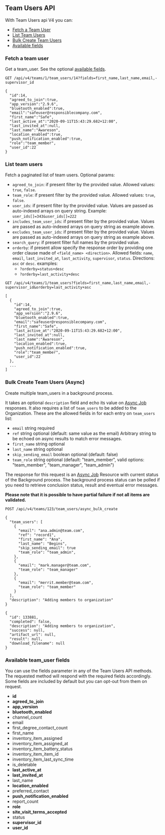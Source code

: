 ## Team Users API
With Team Users api V4 you can:

- [Fetch a Team User](#fetch-a-team-user)
- [List Team Users](#list-team-users)
- [Bulk Create Team Users](#bulk-create-team-users-async)
- [Available fields](#available-team_user-fields)

### Fetch a team user

Get a team_user. See the optional [available fields](#available-team_user-fields).
```
GET /api/v4/teams/1/team_users/14?fields=first_name,last_name,email,-supervisor_id
```

```
{
  "id":14,
  "agreed_to_join":true,
  "app_version":"2.9.6",
  "bluetooth_enabled":true,
  "email":"safeuser@responsiblecompany.com",
  "first_name":"Safe",
  "last_active_at":"2020-09-11T15:43:29.682+12:00",
  "last_invited_at":null,
  "last_name":"Awareson",
  "location_enabled":true,
  "push_notification_enabled":true,
  "role":"team_member",
  "user_id":22
}
```

### List team users

Fetch a paginated list of team users.
Optional params:
- `agreed_to_join`: if present filter by the provided value. Allowed values: `true`, `false`.
- `team_role`: if present filter by the provided value. Allowed values: `true`, `false`.
- `user_ids`: if present filter by the provided value. Values are passed as auto-indexed arrays on query string. Example: `user_ids[]=343&user_ids[]=222`
- `includes_team_user_ids`: if present filter by the provided value. Values are passed as auto-indexed arrays on query string as example above.
- `excludes_team_user_ids`: if present filter by the provided value. Values are passed as auto-indexed arrays on query string as example above.
- `search_query`: if present filter full names by the provided value.
- `orderby`: if present allow specify the response order by providing one order clause
  made of `<field_name> <direction>`. Allowed fields:
  `name`, `email`, `last_invited_at`, `last_activity`, `supervisor`, `status`. Directions: `asc` or `desc`.
  examples:
    - `?orderby=status+desc`
    - `?orderby=last_activity+desc`

```
GET /api/v4/teams/1/team_users?fields=first_name,last_name,email,-supervisor_id&orderby=last_activity+asc
```

```
[
  {
    "id":14,
    "agreed_to_join":true,
    "app_version":"2.9.6",
    "bluetooth_enabled":true,
    "email":"safeuser@responsiblecompany.com",
    "first_name":"Safe",
    "last_active_at":"2020-09-11T15:43:29.682+12:00",
    "last_invited_at":null,
    "last_name":"Awareson",
    "location_enabled":true,
    "push_notification_enabled":true,
    "role":"team_member",
    "user_id":22
  },
  ...
]
```


### Bulk Create Team Users (Async)
Create multiple team_users in a background process.

It takes an optional `description` field and echo its value on [Async Job](async_job.md) responses.
It also requires a list of `team_users` to be added to the Organization.
These are the allowed fields in for each entry on `team_users` list:
- `email` string required
- `ref` string optional (default: same value as the email) Arbitrary string to be echoed on async results to match error messages.
- `first_name` string optional
- `last_name` string optional
- `skip_sending_email` boolean optional (default: false)
- `team_role` string optional (default: "team_member", valid options: "team_member", "team_manager", "team_admin")

The response for this request is an [Async Job](async_job.md) Resource with current status of the
Background process. The background process status can be polled if you need to
retrieve conclusion status, result and eventual error messages.

**Please note that it is possible to have partial failure if not all items are validated.**

```
POST /api/v4/teams/123/team_users/async_bulk_create

{
  "team_users": [
    {
      "email": "ana.admin@team.com",
      "ref": "record1",
      "first_name": "Ana",
      "last_name": "Begins",
      "skip_sending_email": true
      "team_role": "team_admin",
    },
    {
      "email": "mark.manager@team.com",
      "team_role": "team_manager"
    },
    {
      "email": "merrit.member@team.com",
      "team_role": "team_member"
    }
  ],
  "description": "Adding members to organization"
}
```

```
{
  "id": 133881,
  "completed": false,
  "description": "Adding members to organization",
  "success": null,
  "artifact_url": null,
  "result": null,
  "download_filename": null
}
```

### Available team_user fields
You can use the fields parameter in any of the Team Users API methods. The requested
method will respond with the required fields accordingly. Some fields are
included by default but you can opt-out from them on request.

- **id**
- **agreed_to_join**
- **app_version**
- **bluetooth_enabled**
- channel_count
- email
- first_degree_contact_count
- first_name
- inventory_item_assigned
- inventory_item_assigned_at
- inventory_item_battery_status
- inventory_item_item_id
- inventory_item_last_sync_time
- is_deletable
- **last_active_at**
- **last_invited_at**
- last_name
- **location_enabled**
- preferred_contact
- **push_notification_enabled**
- report_count
- **role**
- **site_visit_terms_accepted**
- status
- **supervisor_id**
- **user_id**


